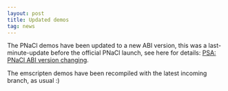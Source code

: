 ```yaml
---
layout: post
title: Updated demos
tag: news
---
```


The PNaCl demos have been updated to a new ABI version, this was a last-minute-update
before the official PNaCl launch, see here for details: <a href="https://groups.google.com/forum/#!topic/native-client-discuss/On5zhJ9RQzo">PSA: PNaCl ABI version changing</a>.

The emscripten demos have been recompiled with the latest incoming branch, as usual :)

